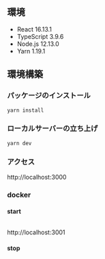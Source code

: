 
## 環境
- React 16.13.1
- TypeScript 3.9.6
- Node.js 12.13.0
- Yarn 1.19.1
## 環境構築
### パッケージのインストール
`yarn install`
### ローカルサーバーの立ち上げ
`yarn dev`
### アクセス
http://localhost:3000

### docker

#### start

```
```

http://localhost:3001

#### stop

```
```
